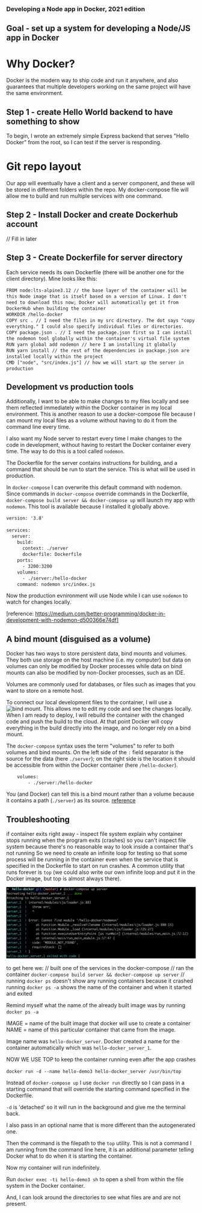 ### Developing a Node app in Docker, 2021 edition ###

## Goal - set up a system for developing a Node/JS app in Docker

# Why Docker?

Docker is the modern way to ship code and run it anywhere, and also guarantees that multiple developers working on the same project will have the same environment.

## Step 1 - create Hello World backend to have something to show

To begin, I wrote an extremely simple Express backend that serves "Hello Docker" from the root, so I can test if the server is responding.

# Git repo layout

Our app will eventually have a client and a server component, and these will be stored in different folders within the repo. My docker-compose file will allow me to build and run multiple services with one command. 

## Step 2 - Install Docker and create Dockerhub account

// Fill in later

## Step 3 - Create Dockerfile for server directory

Each service needs its own Dockerfile (there will be another one for the client directory). Mine looks like this:

```
FROM node:lts-alpine3.12 // the base layer of the container will be this Node image that is itself based on a version of Linux. I don't need to download this now; Docker will automatically get it from DockerHub when building the container
WORKDIR /hello-docker 
COPY src . // I need the files in my src directory. The dot says "copy everything." I could also specify individual files or directories.
COPY package.json . // I need the package.json first so I can install the nodemon tool globally within the container's virtual file system
RUN yarn global add nodemon // here I am installing it globally
RUN yarn install // the rest of the dependencies in package.json are installed locally within the project
CMD ["node", "src/index.js"] // how we will start up the server in production
```

## Development vs production tools

Additionally, I want to be able to make changes to my files locally and see them reflected immediately within the Docker container in my local environment. This is another reason to use a docker-compose file because I can mount my local files as a volume without having to do it from the command line every time. 

I also want my Node server to restart every time I make changes to the code in development, without having to restart the Docker container every time. The way to do this is a tool called `nodemon`. 

The Dockerfile for the server contains instructions for building, and a command that should be run to start the service. This is what will be used in production.

In `docker-compose` I can overwrite this default command with nodemon. Since commands in `docker-compose` override commands in the Dockerfile, `docker-compose build server && docker-compose up` will launch my app with `nodemon`. This tool is available because I installed it globally above.

```
version: '3.8'

services:
  server:
    build:
      context: ./server
      dockerfile: Dockerfile
    ports:
      - 3200:3200
    volumes:
      - ./server:/hello-docker
    command: nodemon src/index.js
```

Now the production evnironment will use Node while I can use `nodemon` to watch for changes locally. 

[reference: https://medium.com/better-programming/docker-in-development-with-nodemon-d500366e74df]

## A bind mount (disguised as a volume)

Docker has two ways to store persistent data, bind mounts and volumes. They both use storage on the host machine (i.e. my computer) but data on volumes can only be modified by Docker processes while data on bind mounts can also be modified by non-Docker processes, such as an IDE. 

Volumes are commonly used for databases, or files such as images that you want to store on a remote host.

To connect our local development files to the container, I will use a ![bind mount](https://docs.docker.com/storage/#choose-the-right-type-of-mount). This allows me to edit my code and see the changes locally. When I am ready to deploy, I will rebuild the container with the changed code and push the build to the cloud. At that point Docker will copy everything in the build directly into the image, and no longer rely on a bind mount.

The `docker-compose` syntax uses the term "volumes" to refer to both volumes and bind mounts. On the left side of the `:` field separator is the source for the data (here `./server`); on the right side is the location it should be accessible from within the Docker container (here `/hello-docker`).

```
    volumes:
        - ./server:/hello-docker
```

You (and Docker) can tell this is a bind mount rather than a volume because it contains a path (`./server`) as its source.
[reference](https://maximorlov.com/docker-compose-syntax-volume-or-bind-mount/)

## Troubleshooting ##
if container exits right away - inspect file system
explain why container stops running when the program exits (crashes) so you can't inspect file system because there's no reasonable way to look inside a container that's not running
So we need to create an infinite loop for testing so that some process will be running in the container even when the service that is specified in the Dockerfile to start on run crashes.
A common utility that runs forever is `top` (we could also write our own infinite loop and put it in the Docker image, but top is almost always there).

![](./images/DockerContainerCrashed.png)

to get here we:
// built one of the services in the docker-compose
// ran the container
    `docker-compose build server && docker-compose up server`
// running `docker ps` doesn't show any running containers because it crashed
running `docker ps -a` shows the name of the container and when it started and exited

Remind myself what the name of the already built image was by running `docker ps -a`

IMAGE = name of the built image that docker will use to create a container
NAME = name of this particular container that came from the image.

Image name was `hello-docker_server`. Docker created a name for the container automatically which was `hello-docker_server_1`.

NOW WE USE TOP to keep the container running even after the app crashes

`docker run -d --name hello-demo3 hello-docker_server /usr/bin/top`

Instead of `docker-compose up` I use `docker run` directly so I can pass in a starting command that will override the starting command specified in the Dockerfile.

`-d` is 'detached' so it will run in the background and give me the terminal back.

I also pass in an optional name that is more different than the autogenerated one. 

Then the command is the filepath to the `top` utility. This is not a command I am running from the command line here, it is an additional parameter telling Docker what to do when it is starting the container.

Now my container will run indefinitely.

Run `docker exec -ti hello-demo3 sh` to open a shell from within the file system in the Docker container.

And, I can look around the directories to see what files are and are not present.







        

            




